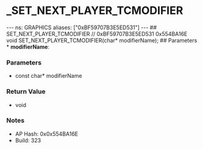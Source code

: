 # _SET_NEXT_PLAYER_TCMODIFIER

--- ns: GRAPHICS aliases: ["0xBF59707B3E5ED531"] --- ## SET_NEXT_PLAYER_TCMODIFIER  // 0xBF59707B3E5ED531 0x554BA16E void SET_NEXT_PLAYER_TCMODIFIER(char* modifierName);  ## Parameters * **modifierName**:

### Parameters
* const char* modifierName

### Return Value
* void

### Notes
* AP Hash: 0x0x554BA16E
* Build: 323


